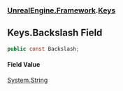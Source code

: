 ### [UnrealEngine.Framework](./UnrealEngine-Framework.md 'UnrealEngine.Framework').[Keys](./Keys.md 'UnrealEngine.Framework.Keys')
## Keys.Backslash Field
  
```csharp
public const Backslash;
```
#### Field Value
[System.String](https://docs.microsoft.com/en-us/dotnet/api/System.String 'System.String')  
